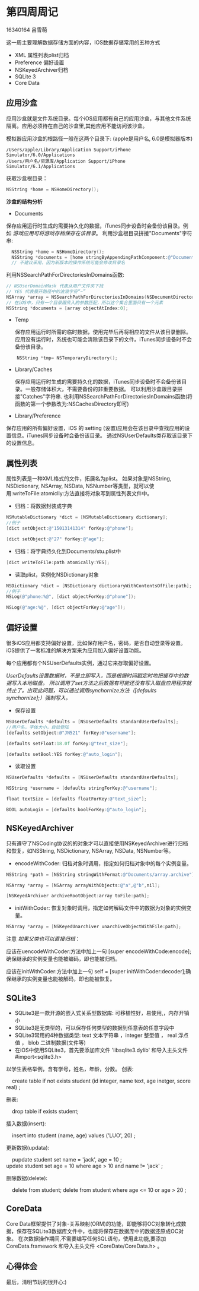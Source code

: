 # 第四周周记
16340164 吕雪萌

这一周主要理解数据存储方面的内容，IOS数据存储常用的五种方式
- XML 属性列表plist归档
- Preference 偏好设置
- NSKeyedArchiver归档
- SQLite 3
- Core Data


## 应用沙盒

应用沙盒就是文件系统目录。每个iOS应用都有自己的应用沙盒，与其他文件系统隔离。应用必须待在自己的沙盒里,其他应用不能访问该沙盒。

模拟器应用沙盒的根路径一般在这两个目录下: (apple是用户名, 6.0是模拟器版本)

    /Users/apple/Library/Application Support/iPhone Simulator/6.0/Applications
    /Users/用户名/资源库/Application Support/iPhone Simulator/6.1/Applications
    
获取沙盒根目录：
```Objective-C
NSString *home = NSHomeDirectory();
```
    
 **沙盒的结构分析**
 
 
 - Documents
 
  保存应用运行时生成的需要持久化的数据，iTunes同步设备时会备份该目录。例如 *游戏应用可将游戏存档保存在该目录*。
  利用沙盒根目录拼接"Documents"字符串:
```Objective-C
  NSString *home = NSHomeDirectory();
  NSString *documents = [home stringByAppendingPathComponent:@"Documents"];
  // 不建议采用，因为新版本的操作系统可能会修改目录名
 ```
  利用NSSearchPathForDirectoriesInDomains函数:
```Objective-C
// NSUserDomainMask 代表从用户文件夹下找
// YES 代表展开路径中的波浪字符“~”
NSArray *array = NSSearchPathForDirectoriesInDomains(NSDocumentDirectory,NSUserDomainMask, NO);
// 在iOS中，只有一个目录跟传入的参数匹配，所以这个集合里面只有一个元素
NSString *documents = [array objectAtIndex:0];
```
  
 - Temp
 
    保存应用运行时所需的临时数据，使用完毕后再将相应的文件从该目录删除。应用没有运行时，系统也可能会清除该目录下的文件。iTunes同步设备时不会备份该目录。
```Objective-C
    NSString *tmp= NSTemporaryDirectory();
```

- Library/Caches

  保存应用运行时生成的需要持久化的数据，iTunes同步设备时不会备份该目录。一般存储体积大，不需要备份的非重要数据。
  可以利用沙盒跟目录拼接"Catches"字符串.
  也利用NSSearchPathForDirectoriesInDomains函数(将函数的第一个参数改为:NSCachesDirectory即可)
   
 - Library/Preference
 
  保存应用的所有偏好设置，iOS 的 setting (设置)应用会在该目录中查找应用的设置信息。iTunes同步设备时会备份该目录。
  通过NSUserDefaults类存取该目录下的设置信息。

## 属性列表
 
 属性列表是一种XML格式的文件，拓展名为plist。 如果对象是NSString, NSDictionary, NSArray, NSData, NSNumber等类型，就可以使用:writeToFile:atomiclly:方法直接将对象写到属性列表文件中。
 
 - 归档：将数据封装成字典
 ```Objective-C
NSMutableDictionary *dict = [NSMutableDictionary dictionary];
//例子
[dict setObject:@"15013141314" forKey:@"phone"];

[dict setObject:@"27" forKey:@"age"];

 ```
 - 归档：将字典持久化到Documents/stu.plist中
  ```Objective-C
  [dict writeToFile:path atomically:YES];
 ```
 - 读取plist，实例化NSDictionary对象
```Objective-C
NSDictionary *dict = [NSDictionary dictionaryWithContentsOfFile:path];
//例子
NSLog(@"phone:%@", [dict objectForKey:@"phone"]);

NSLog(@"age:%@", [dict objectForKey:@"age"]);

 ```
 
## 偏好设置

很多iOS应用都支持偏好设置，比如保存用户名，密码，是否自动登录等设置。iOS提供了一套标准的解决方案来为应用加入偏好设置功能。

每个应用都有个NSUserDefaults实例，通过它来存取偏好设置。

*UserDefaults设置数据时，不是立即写入，而是根据时间戳定时地把缓存中的数据写入本地磁盘。*
*所以调用了set方法之后数据有可能还没有写入磁盘应用程序就终止了。出现此问题，可以通过调用synchornize方法（[defaults synchornize];）强制写入。*


- 保存设置
```Objective-C
NSUserDefaults *defaults = [NSUserDefaults standardUserDefaults];
//用户名，字体大小，自动登陆
[defaults setObject:@"JN521" forKey:@"username"];

[defaults setFloat:18.0f forKey:@"text_size"];

[defaults setBool:YES forKey:@"auto_login"];

```
- 读取设置
```Objective-C
NSUserDefaults *defaults = [NSUserDefaults standardUserDefaults];

NSString *username = [defaults stringForKey:@"username"];

float textSize = [defaults floatForKey:@"text_size"];

BOOL autoLogin = [defaults boolForKey:@"auto_login"];
```

## NSKeyedArchiver

 只有遵守了NSCoding协议的的对象才可以直接使用NSKeyedArchiver进行归档和恢复，如NSString, NSDictionary, NSArray, NSData, NSNumber等。

- encodeWithCoder: 归档对象时调用，指定如何归档对象中的每个实例变量。
```Objective-C
NSString *path = [NSString stringWithFormat:@"Documents/array.archive"];

NSArray *array = [NSArray arrayWithObjects:@"a",@"b",nil];

[NSKeyedArchiver archiveRootObject:array toFile:path];

```
- initWithCoder: 恢复对象时调用，指定如何解码文件中的数据为对象的实例变量。
```Objective-C
NSArray *array = [NSKeyedUnarchiver unarchiveObjectWithFile:path];
```

注意 *如果父类也可以直接归档*：

应该在uencodeWithCoder:方法中加上一句 [super encodeWithCode:encode];确保继承的实例变量也能被编码，即也能被归档。

应该在initWithCoder:方法中加上一句 self = [super initWithCoder:decoder];确保继承的实例变量也能被解码，即也能被恢复。

## SQLite3

- SQLite3是一款开源的嵌入式关系型数据库: 可移植性好，易使用,，内存开销小
- SQLite3是无类型的，可以保存任何类型的数据到任意表的任意字段中
- SQLite3常用的4种数据类型: text 文本字符串 ，integer 整型值 ， real 浮点值 ，  blob 二进制数据(文件等)
- 在iOS中使用SQLite3，首先要添加库文件 'libsqlite3.dylib' 和导入主头文件 #import<sqlite3.h>

以学生表格举例，含有学号，姓名，年龄，分数。
创表: 

    create table if not exists student (id integer, name text, age inetger, score real) ;

删表:

    drop table if exists student;

插入数据(insert):

    insert into student (name, age) values ('LUO', 20) ;


更新数据(updata):

    pupdate student set name = 'jack', age = 10 ;  
    update student set age = 10 where age > 10 and name != 'jack' ; 


删除数据(delete):

    delete from student;
    delete from student where age <= 10 or age > 20 ;


## CoreData

Core Data框架提供了对象-关系映射(ORM)的功能，即能够将OC对象转化成数据，保存在SQLite3数据库文件中，也能将保存在数据库中的数据还原成OC对象。
在次数据操作期间,不需要编写任何SQL语句，使用此功能,要添加 CoreData.framework 和导入主头文件 <CoreDate/CoreData.h> 。




## 心得体会

最后，清明节玩的很开心:)
